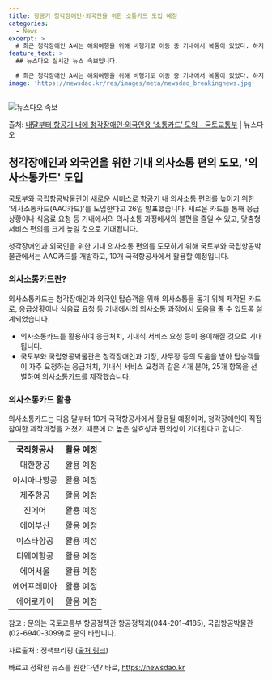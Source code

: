 ```yaml
---
title: 항공기 청각장애인·외국인을 위한 소통카드 도입 예정
categories:
  - News
excerpt: >
  # 최근 청각장애인 A씨는 해외여행을 위해 비행기로 이동 중 기내에서 복통이 있었다. 하지만 인터넷 번역기 …
feature_text: >
  ## 뉴스다오 실시간 뉴스 속보입니다.

  # 최근 청각장애인 A씨는 해외여행을 위해 비행기로 이동 중 기내에서 복통이 있었다. 하지만 인터넷 번역기 …
image: 'https://newsdao.kr/res/images/meta/newsdao_breakingnews.jpg'
---
```


![뉴스다오 속보](https://newsdao.kr/res/images/meta/newsdao_breakingnews.jpg)

<p>출처: <a href="https://newsdao.kr/3675" rel="dofollow">내달부터 항공기 내에 청각장애인·외국인용 ‘소통카드’ 도입 - 국토교통부</a> | 뉴스다오</p>

<h2 data-ke-size="size26">청각장애인과 외국인을 위한 기내 의사소통 편의 도모, '의사소통카드' 도입</h2>
국토부와 국립항공박물관이 새로운 서비스로 항공기 내 의사소통 편의를 높이기 위한 '의사소통카드(AAC카드)'를 도입한다고 26일 발표했습니다. 새로운 카드를 통해 응급상황이나 식음료 요청 등 기내에서의 의사소통 과정에서의 불편을 줄일 수 있고, 맞춤형 서비스 편의를 크게 높일 것으로 기대됩니다.

<p data-ke-size="size16">청각장애인과 외국인을 위한 기내 의사소통 편의를 도모하기 위해 국토부와 국립항공박물관에서는 AAC카드를 개발하고, 10개 국적항공사에서 활용할 예정입니다.</p>

<h3 data-ke-size="size24">의사소통카드란?</h3>
의사소통카드는 청각장애인과 외국인 탑승객을 위해 의사소통을 돕기 위해 제작된 카드로, 응급상황이나 식음료 요청 등 기내에서의 의사소통 과정에서 도움을 줄 수 있도록 설계되었습니다.

<ul>
  <li>의사소통카드를 활용하여 응급처치, 기내식 서비스 요청 등이 용이해질 것으로 기대됩니다.</li>
  <li>국토부와 국립항공박물관은 청각장애인과 기장, 사무장 등의 도움을 받아 탑승객들이 자주 요청하는 응급처치, 기내식 서비스 요청과 같은 4개 분야, 25개 항목을 선별하여 의사소통카드를 제작했습니다.</li>
</ul>

<h3 data-ke-size="size24">의사소통카드 활용</h3>
의사소통카드는 다음 달부터 10개 국적항공사에서 활용될 예정이며, 청각장애인이 직접 참여한 제작과정을 거쳤기 때문에 더 높은 실효성과 편의성이 기대된다고 합니다.

<table>
  <tr>
    <td style="text-align: center; height: 17px;"><b>국적항공사</b></td>
    <td style="text-align: center; height: 17px;"><b>활용 예정</b></td>
  </tr>
  <tr>
    <td style="text-align: center; height: 17px;">대한항공</td>
    <td style="text-align: center; height: 17px;">활용 예정</td>
  </tr>
  <tr>
    <td style="text-align: center; height: 17px;">아시아나항공</td>
    <td style="text-align: center; height: 17px;">활용 예정</td>
  </tr>
  <tr>
    <td style="text-align: center; height: 17px;">제주항공</td>
    <td style="text-align: center; height: 17px;">활용 예정</td>
  </tr>
  <tr>
    <td style="text-align: center; height: 17px;">진에어</td>
    <td style="text-align: center; height: 17px;">활용 예정</td>
  </tr>
  <tr>
    <td style="text-align: center; height: 17px;">에어부산</td>
    <td style="text-align: center; height: 17px;">활용 예정</td>
  </tr>
  <tr>
    <td style="text-align: center; height: 17px;">이스타항공</td>
    <td style="text-align: center; height: 17px;">활용 예정</td>
  </tr>
  <tr>
    <td style="text-align: center; height: 17px;">티웨이항공</td>
    <td style="text-align: center; height: 17px;">활용 예정</td>
  </tr>
  <tr>
    <td style="text-align: center; height: 17px;">에어서울</td>
    <td style="text-align: center; height: 17px;">활용 예정</td>
  </tr>
  <tr>
    <td style="text-align: center; height: 17px;">에어프레미아</td>
    <td style="text-align: center; height: 17px;">활용 예정</td>
  </tr>
  <tr>
    <td style="text-align: center; height: 17px;">에어로케이</td>
    <td style="text-align: center; height: 17px;">활용 예정</td>
  </tr>
</table>

<p data-ke-size="size16">참고 : 문의는 국토교통부 항공정책관 항공정책과(044-201-4185), 국립항공박물관(02-6940-3099)로 문의 바랍니다.</p>
<p data-ke-size="size16">자료출처 : 정책브리핑 (<a href="https://newsdao.kr/3675">출처 링크</a>)</p> 

빠르고 정확한 뉴스를 원한다면? 바로, <a href="https://newsdao.kr" rel="dofollow">https://newsdao.kr</a>


